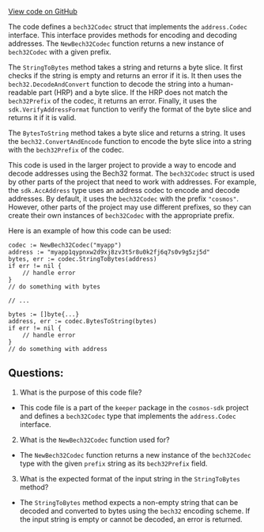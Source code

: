 [View code on GitHub](https://github.com/cosmos/cosmos-sdk.git/x/auth/keeper/bech32_codec.go)

The code defines a `bech32Codec` struct that implements the `address.Codec` interface. This interface provides methods for encoding and decoding addresses. The `NewBech32Codec` function returns a new instance of `bech32Codec` with a given prefix.

The `StringToBytes` method takes a string and returns a byte slice. It first checks if the string is empty and returns an error if it is. It then uses the `bech32.DecodeAndConvert` function to decode the string into a human-readable part (HRP) and a byte slice. If the HRP does not match the `bech32Prefix` of the codec, it returns an error. Finally, it uses the `sdk.VerifyAddressFormat` function to verify the format of the byte slice and returns it if it is valid.

The `BytesToString` method takes a byte slice and returns a string. It uses the `bech32.ConvertAndEncode` function to encode the byte slice into a string with the `bech32Prefix` of the codec.

This code is used in the larger project to provide a way to encode and decode addresses using the Bech32 format. The `bech32Codec` struct is used by other parts of the project that need to work with addresses. For example, the `sdk.AccAddress` type uses an address codec to encode and decode addresses. By default, it uses the `bech32Codec` with the prefix `"cosmos"`. However, other parts of the project may use different prefixes, so they can create their own instances of `bech32Codec` with the appropriate prefix.

Here is an example of how this code can be used:

```
codec := NewBech32Codec("myapp")
address := "myapp1qypnxw2d9xj8zv3t5r8u0k2fj6q7s0v9g5zj5d"
bytes, err := codec.StringToBytes(address)
if err != nil {
    // handle error
}
// do something with bytes

// ...

bytes := []byte{...}
address, err := codec.BytesToString(bytes)
if err != nil {
    // handle error
}
// do something with address
```
## Questions: 
 1. What is the purpose of this code file?
- This code file is a part of the `keeper` package in the `cosmos-sdk` project and defines a `bech32Codec` type that implements the `address.Codec` interface.

2. What is the `NewBech32Codec` function used for?
- The `NewBech32Codec` function returns a new instance of the `bech32Codec` type with the given `prefix` string as its `bech32Prefix` field.

3. What is the expected format of the input string in the `StringToBytes` method?
- The `StringToBytes` method expects a non-empty string that can be decoded and converted to bytes using the `bech32` encoding scheme. If the input string is empty or cannot be decoded, an error is returned.